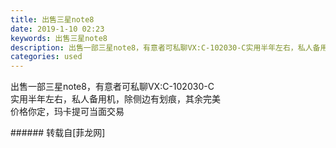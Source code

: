 ```yaml
---
title: 出售三星note8
date: 2019-1-10 02:23
keywords: 出售三星note8
description: 出售一部三星note8，有意者可私聊VX:C-102030-C实用半年左右，私人备用机，除侧边有划痕，其余完美价格你定，玛卡提可当面交易
categories: used
---
```

<td class="t_f" id="postmessage_2653813">

出售一部三星note8，有意者可私聊VX:C-102030-C<br/>
实用半年左右，私人备用机，除侧边有划痕，其余完美<br/>
价格你定，玛卡提可当面交易<img alt="" border="0" class="zoom" data-cf-modified-e0f845588ac242f3b4702719-="" file="http://www.flw.ph//mobcent//app/data/phiz/default/12.png" id="aimg_JZc3m" lazyloadthumb="1" onclick="" onmouseover="" src="http://www.flw.ph//mobcent//app/data/phiz/default/12.png"/><img alt="" border="0" class="zoom" data-cf-modified-e0f845588ac242f3b4702719-="" file="http://www.flw.ph//mobcent//app/data/phiz/default/12.png" id="aimg_nyijI" lazyloadthumb="1" onclick="" onmouseover="" src="http://www.flw.ph//mobcent//app/data/phiz/default/12.png"/><br/>
</td>
###### 转载自[菲龙网]